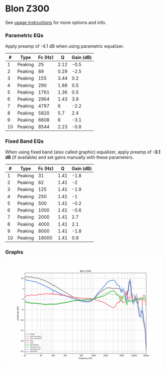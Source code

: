# Blon Z300
See [usage instructions](https://github.com/jaakkopasanen/AutoEq#usage) for more options and info.

### Parametric EQs
Apply preamp of -4.1 dB when using parametric equalizer.

|   # | Type    |   Fc (Hz) |    Q |   Gain (dB) |
|-----|---------|-----------|------|-------------|
|   1 | Peaking |        25 | 2.12 |        -0.5 |
|   2 | Peaking |        89 | 0.29 |        -2.5 |
|   3 | Peaking |       155 | 3.44 |         0.2 |
|   4 | Peaking |       290 | 1.88 |         0.5 |
|   5 | Peaking |      1761 | 1.36 |         0.5 |
|   6 | Peaking |      2964 | 1.43 |         3.9 |
|   7 | Peaking |      4797 | 6    |        -2.2 |
|   8 | Peaking |      5820 | 5.7  |         2.4 |
|   9 | Peaking |      6608 | 6    |        -3.1 |
|  10 | Peaking |      8544 | 2.23 |        -0.8 |

### Fixed Band EQs
When using fixed band (also called graphic) equalizer, apply preamp of **-3.1 dB** (if available) and set gains manually with these parameters.

|   # | Type    |   Fc (Hz) |    Q |   Gain (dB) |
|-----|---------|-----------|------|-------------|
|   1 | Peaking |        31 | 1.41 |        -1.8 |
|   2 | Peaking |        62 | 1.41 |        -2   |
|   3 | Peaking |       125 | 1.41 |        -1.9 |
|   4 | Peaking |       250 | 1.41 |        -1   |
|   5 | Peaking |       500 | 1.41 |        -0.2 |
|   6 | Peaking |      1000 | 1.41 |        -0.6 |
|   7 | Peaking |      2000 | 1.41 |         2.7 |
|   8 | Peaking |      4000 | 1.41 |         2.1 |
|   9 | Peaking |      8000 | 1.41 |        -1.8 |
|  10 | Peaking |     16000 | 1.41 |         0.9 |

### Graphs
![](./Blon%20Z300.png)
